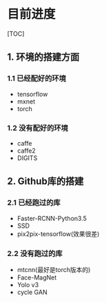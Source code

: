 # 目前进度

[TOC]

## 1. 环境的搭建方面

### 1.1 已经配好的环境

- tensorflow
- mxnet
- torch 

### 1.2 没有配好的环境

- caffe
- caffe2
- DIGITS

## 2. Github库的搭建

### 2.1 已经跑过的库

- Faster-RCNN-Python3.5
- SSD
- pix2pix-tensorflow(效果很差)

### 2.2 没有跑过的库

- mtcnn(最好是torch版本的)
- Face-MagNet
- Yolo v3
- cycle GAN






